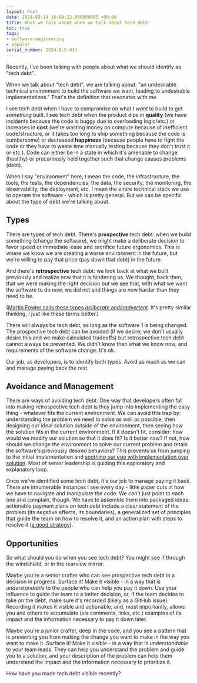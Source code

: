 ```yaml
---
layout: Post
date: 2024-03-14 16:09:22.000000000 +00:00
title: What we talk about when we talk about tech debt
toc: true
tags:
- software-engineering
- popular
serial_number: 2024.BLG.033
---
```

Recently, I've been talking with people about what we should identify as "tech debt"\.

When we talk about "tech debt", we are talking about: "an undesirable technical environment to build the software we want, leading to undesirable implementations\." That's the definition that resonates with me\.

I see tech debt when I have to compromise on what I *want* to build to get *something* built\. I see tech debt when the product dips in **quality** \(we have incidents because the code is buggy due to overloading logic/etc\.\) or increases in **cost** \(we're wasting money on compute because of inefficient code/structure, or it takes too long to ship something because the code is cumbersome\) or decreased **happiness** \(because people have to fight the code or they have to waste time manually testing because they don't trust it or etc\.\)\. Code can either be in a state in which it's amenable to change \(healthy\) or precariously held together such that change causes problems \(debt\)\.

When I say "environment" here, I mean the code, the infrastructure, the tools, the tests, the dependencies, the data, the security, the monitoring, the observability, the deployment, etc\. I mean the entire technical stack we use to operate the software \- which is pretty general\. But we can be specific about the type of debt we're talking about\.

## Types
There are types of tech debt\. There's **prospective** tech debt: when we build something \(change the software\), we might make a deliberate decision to favor speed or immediate\-ease and sacrifice future ergonomics\. This is where we know we are creating a worse environment in the future, but we're willing to pay that price \(pay down that debt\) in the future\.

And there's **retrospective** tech debt: we look back at what we built previously and realize now that it is hindering us\. We thought, back then, that we were making the right decision but we see that, with what we want the software to do now, we did not and things are now harder than they need to be\.

\([Martin Fowler calls these types ](https://martinfowler.com/bliki/TechnicalDebtQuadrant.html)[*deliberate*](https://martinfowler.com/bliki/TechnicalDebtQuadrant.html)[ and ](https://martinfowler.com/bliki/TechnicalDebtQuadrant.html)[​*inadvertent*​](https://martinfowler.com/bliki/TechnicalDebtQuadrant.html)\. It's pretty similar thinking, I just like these terms better\.\)

There will always be tech debt, as long as the software 1 is being changed\. The prospective tech debt can be avoided \(if we desire; we don't usually desire this and we make calculated tradeoffs\) but retrospective tech debt cannot always be prevented\. We didn't know then what we know now, and requirements of the software change\. It's ok\.

Our job, as developers, is to identify both types\. Avoid as much as we can and manage paying back the rest\.

## Avoidance and Management

There are ways of avoiding tech debt\. One way that developers often fall into making retrospective tech debt is they jump into implementing the easy thing \- whatever fits the current environment\. We can avoid this trap by: understanding the problem we need to solve as well as possible, then designing our ideal solution outside of the environment, then seeing how the solution fits in the current environment\. If it doesn't fit, consider: how would we modify our solution so that it does fit? Is it better now? If not, how should we change the environment to solve our current problem and retain the software's previously desired behaviors? This prevents us from jumping to the initial implementation and [soothing our ego with implementation over solution](https://www.joshbeckman.org/notes/510115333)\. Most of senior leadership is guiding this exploratory and explanatory loop\.

Once we've identified some tech debt, it's our job to manage paying it back\. There are innumerable instances I see every day \- little paper cuts in how we have to navigate and manipulate the code\. We can't just point to each one and complain, though\. We have to assemble them into packaged ideas: actionable payment plans on tech debt include a clear statement of the problem \(its negative effects, its boundaries\), a generalized set of principles that guide the team on how to resolve it, and an action plan with steps to resolve it \([a good strategy](https://www.joshbeckman.org/notes/475620660)\)\.

## Opportunities

So what should you do when you see tech debt? You might see if through the windshield, or in the rearview mirror\.

Maybe you're a senior crafter who can see prospective tech debt in a decision in progress\. Surface it\! Make it visible \- in a way that is *understandable* to the people who can help you pay it down\. Use your influence to guide the team to a better decision, or, if the team decides to take on the debt, make sure it's recorded \(likely as a GitHub issue\)\. Recording it makes it visible and actionable, and, most importantly, allows you and others to accumulate \(via comments, links, etc\.\) examples of its impact and the information necessary to pay it down later\.

Maybe you're a junior crafter, deep in the code, and you see a pattern that is preventing you from making the change you want to make in the way you want to make it\. Surface it\! Make it visible \- in a way that is *understandable* to your team leads\. They can help you understand the problem and guide you to a solution, and your description of the problem can help them understand the impact and the information necessary to prioritize it\.

How have you made tech debt visible recently?
